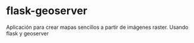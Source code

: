 # flask-geoserver
Aplicación para crear mapas sencillos a partir de imágenes raster. Usando flask y geoserver
